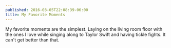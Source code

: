 ```yaml
---
published: 2016-03-05T22:08:39-06:00
title: My Favorite Moments
---
```

My favorite moments are the simplest. Laying on the living room floor with the ones I love while singing along to Taylor Swift and having tickle fights. It can't get better than that.